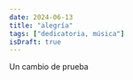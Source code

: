 ```yaml
---
date: 2024-06-13
title: "alegría"
tags: ["dedicatoria, música"]
isDraft: true
---
```



Un cambio de prueba